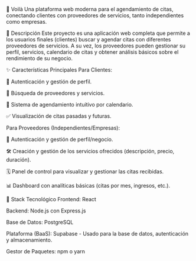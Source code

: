 📅 Voilà
Una plataforma web moderna para el agendamiento de citas, conectando clientes con proveedores de servicios, tanto independientes como empresas.

📝 Descripción
Este proyecto es una aplicación web completa que permite a los usuarios finales (clientes) buscar y agendar citas con diferentes proveedores de servicios. A su vez, los proveedores pueden gestionar su perfil, servicios, calendario de citas y obtener análisis básicos sobre el rendimiento de su negocio.

✨ Características Principales
Para Clientes:

🔐 Autenticación y gestión de perfil.

🔎 Búsqueda de proveedores y servicios.

📅 Sistema de agendamiento intuitivo por calendario.

✅ Visualización de citas pasadas y futuras.

Para Proveedores (Independientes/Empresas):

🔐 Autenticación y gestión de perfil/negocio.

🛠️ Creación y gestión de los servicios ofrecidos (descripción, precio, duración).

🗓️ Panel de control para visualizar y gestionar las citas recibidas.

📊 Dashboard con analíticas básicas (citas por mes, ingresos, etc.).

🚀 Stack Tecnológico
Frontend: React

Backend: Node.js con Express.js

Base de Datos: PostgreSQL

Plataforma (BaaS): Supabase - Usado para la base de datos, autenticación y almacenamiento.

Gestor de Paquetes: npm o yarn
